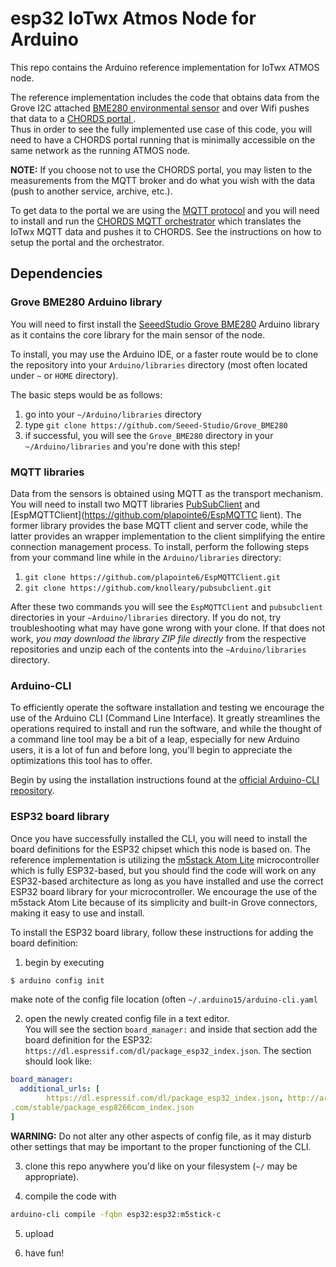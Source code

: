 # esp32 IoTwx Atmos Node for Arduino
This repo contains the Arduino reference implementation
for IoTwx ATMOS node.

The reference implementation includes the code that
obtains data from the Grove I2C attached [BME280 environmental sensor](https://www.seeedstudio.com/Grove-BME280-Environmental-Sensor-Temperature-Humidity-Barometer.html)
and over Wifi pushes that data to a [CHORDS portal ](https://www.earthcube.org/group/chords).  
Thus in order to see the fully implemented use case of this
code, you will need to have a CHORDS portal running that
is minimally accessible on the same network as the
running ATMOS node.  

**NOTE:** If you choose not to use the CHORDS portal, you may
listen to the measurements from the MQTT broker and do what
you wish with the data (push to another service, archive, etc.).

To get data to the portal we are using the [MQTT protocol]()
and you will need to install and run the [CHORDS MQTT orchestrator](https://github.com/iotwx/chords-mqtt-orchestrator)
which translates the IoTwx MQTT data and pushes it to CHORDS.
See the instructions on how to setup the portal and the orchestrator.

## Dependencies

### Grove BME280 Arduino library
You will need to first install the [SeeedStudio Grove BME280](https://github.com/Seeed-Studio/Grove_BME280)
Arduino library as it contains the core library for the
main sensor of the node.

To install, you may use the Arduino IDE, or a faster
route would be to clone the repository into
your `Arduino/libraries` directory (most often located
under `~` or `HOME` directory).

The basic steps would be as follows:

1. go into your `~/Arduino/libraries` directory
2. type `git clone https://github.com/Seeed-Studio/Grove_BME280`
3. if successful, you will see the `Grove_BME280` directory in your `~/Arduino/libraries` and you're done with this
step!

### MQTT libraries
Data from the sensors is obtained using MQTT as the transport
mechanism.  You will need to install two MQTT libraries
[PubSubClient](https://github.com/knolleary/pubsubclient) and [EspMQTTClient](https://github.com/plapointe6/EspMQTTC
lient).
The former library provides the base MQTT client and server
code, while the latter provides an wrapper implementation
to the client simplifying the entire connection management
process.  To install, perform the following steps from your command line while in the `Arduino/libraries` directory:

1. `git clone https://github.com/plapointe6/EspMQTTClient.git`
2. `git clone https://github.com/knolleary/pubsubclient.git`

After these two commands you will see the `EspMQTTClient` and
`pubsubclient` directories in your `~Arduino/libraries`
directory.  If you do not, try troubleshooting what may have
gone wrong with your clone.  If that does not work, _you may
download the library ZIP file directly_ from the respective repositories
and unzip each of the contents into the `~Arduino/libraries` directory.

### Arduino-CLI

To efficiently operate the software installation and testing
we encourage the use of the Arduino CLI (Command Line Interface).
It greatly streamlines the operations required to install
and run the software, and while the thought of a command line
tool may be a bit of a leap, especially for new Arduino users,
it is a lot of fun and before long, you'll begin to appreciate
the optimizations this tool has to offer.

Begin by using the installation instructions found at the
[official Arduino-CLI repository](https://github.com/arduino/arduino-cli).

### ESP32 board library

Once you have successfully installed the CLI, you will need
to install the board definitions for the ESP32 chipset which
this node is based on.  The reference implementation is
utilizing the [m5stack Atom Lite](https://m5stack.com/products/atom-lite-esp32-development-kit) microcontroller which
is fully ESP32-based, but you should find the code will
work on any ESP32-based architecture as long as you have
installed and use the correct ESP32 board library for your
microcontroller.  We encourage the use of the m5stack Atom
Lite because of its simplicity and built-in Grove connectors,
making it easy to use and install.

To install the ESP32 board library, follow these instructions for adding the board definition:

1. begin by executing
```sh
$ arduino config init
```
make note of the config file location (often `~/.arduino15/arduino-cli.yaml`

2. open the newly created config file in a text editor.  
You will see the section `board_manager:` and inside that section
add the board definition for the ESP32: `https://dl.espressif.com/dl/package_esp32_index.json`.  The section should
look like:
```yaml
board_manager:
  additional_urls: [
        https://dl.espressif.com/dl/package_esp32_index.json, http://arduino.esp8266
.com/stable/package_esp8266com_index.json
]
```
**WARNING:** Do not alter any other aspects of config file, as it may
disturb other settings that may be important to the proper functioning
of the CLI.

3. clone this repo anywhere you'd like on your filesystem (`~/` may be appropriate).

4. compile the code with
```bash
arduino-cli compile -fqbn esp32:esp32:m5stick-c
```
5. upload

6. have fun!
